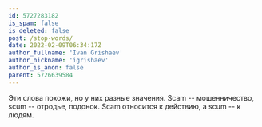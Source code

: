 ```yaml
---
id: 5727283182
is_spam: false
is_deleted: false
post: /stop-words/
date: 2022-02-09T06:34:17Z
author_fullname: 'Ivan Grishaev'
author_nickname: 'igrishaev'
author_is_anon: false
parent: 5726639584
---
```


<p>Эти слова похожи, но у них разные значения. Scam -- мошенничество, scum -- отродье, подонок. Scam относится к действию, а scum -- к людям.</p>
